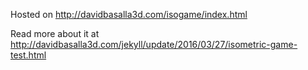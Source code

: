 Hosted on http://davidbasalla3d.com/isogame/index.html



Read more about it at http://davidbasalla3d.com/jekyll/update/2016/03/27/isometric-game-test.html
